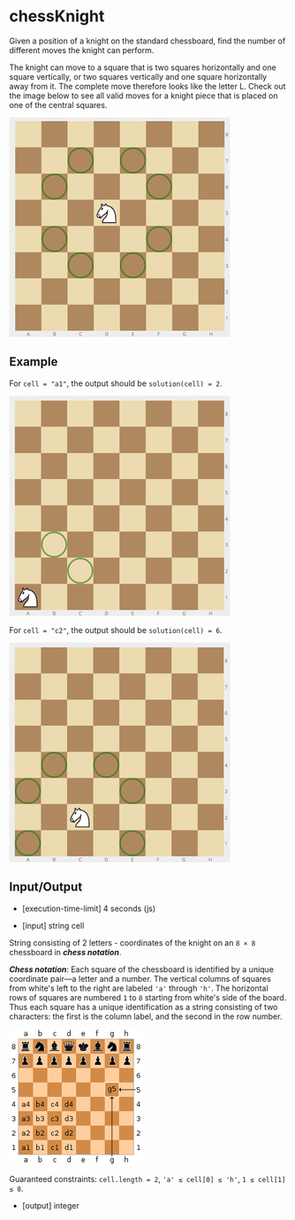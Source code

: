 # chessKnight

Given a position of a knight on the standard chessboard, find the number of different moves the knight can perform.

The knight can move to a square that is two squares horizontally and one square vertically, or two squares vertically and one square horizontally away from it. The complete move therefore looks like the letter L. Check out the image below to see all valid moves for a knight piece that is placed on one of the central squares.

![knight](src/knight.jpg)

## Example

For `cell = "a1"`, the output should be
`solution(cell) = 2`.

![ex_1](src/ex_1.jpg)

For `cell = "c2"`, the output should be
`solution(cell) = 6`.

![ex_2](src/ex_2.jpg)

## Input/Output

- [execution-time-limit] 4 seconds (js)

- [input] string cell

String consisting of 2 letters - coordinates of the knight on an `8 × 8` chessboard in ***chess notation***.

***Chess notation***: Each square of the chessboard is identified by a unique coordinate pair—a letter and a number. The vertical columns of squares from white's left to the right are labeled `'a'` through `'h'`. The horizontal rows of squares are numbered `1` to `8` starting from white's side of the board. Thus each square has a unique identification as a string consisting of two characters: the first is the column label, and the second in the row number.

![algebraic_notation](src/242px-SCD_algebraic_notation.svg.png)

Guaranteed constraints:
`cell.length = 2`,
`'a' ≤ cell[0] ≤ 'h'`,
`1 ≤ cell[1] ≤ 8`.

- [output] integer
